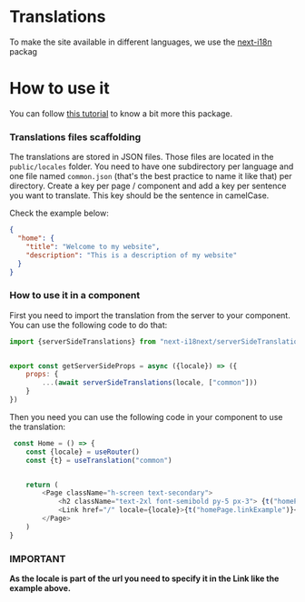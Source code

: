 # Translations

To make the site available in different languages, we use
the [next-i18n](https://github.com/i18next/next-i18next/) packag

# How to use it

You can follow [this tutorial](https://www.youtube.com/watch?v=H9O9HdKNytc&ab_channel=CulesCoding) to know a bit more
this package.

### Translations files scaffolding

The translations are stored in JSON files. Those files are located in the `public/locales` folder.
You need to have one subdirectory per language and one file named `common.json` (that's the best practice to name it
like that) per directory.
Create a key per page / component and add a key per sentence you want to translate. This key should be the sentence in
camelCase.

Check the example below:

```json
{
  "home": {
    "title": "Welcome to my website",
    "description": "This is a description of my website"
  }
}
```

### How to use it in a component

First you need to import the translation from the server to your component.
You can use the following code to do that:

```javascript
import {serverSideTranslations} from "next-i18next/serverSideTranslations"


export const getServerSideProps = async ({locale}) => ({
    props: {
        ...(await serverSideTranslations(locale, ["common"]))
    }
})
```

Then you need you can use the following code in your component to use the translation:

```javascript
 const Home = () => {
    const {locale} = useRouter()
    const {t} = useTranslation("common")


    return (
        <Page className="h-screen text-secondary">
            <h2 className="text-2xl font-semibold py-5 px-3"> {t("homePage.wip")}</h2>
            <Link href="/" locale={locale}>{t("homePage.linkExample")}</Link>
        </Page>
    )
}
```

### IMPORTANT

**As the locale is part of the url you need to specify it in the Link like the example above.**